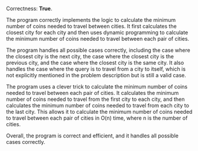 Correctness: **True**.

The program correctly implements the logic to calculate the minimum number of coins needed to travel between cities. It first calculates the closest city for each city and then uses dynamic programming to calculate the minimum number of coins needed to travel between each pair of cities.

The program handles all possible cases correctly, including the case where the closest city is the next city, the case where the closest city is the previous city, and the case where the closest city is the same city. It also handles the case where the query is to travel from a city to itself, which is not explicitly mentioned in the problem description but is still a valid case.

The program uses a clever trick to calculate the minimum number of coins needed to travel between each pair of cities. It calculates the minimum number of coins needed to travel from the first city to each city, and then calculates the minimum number of coins needed to travel from each city to the last city. This allows it to calculate the minimum number of coins needed to travel between each pair of cities in O(n) time, where n is the number of cities.

Overall, the program is correct and efficient, and it handles all possible cases correctly.